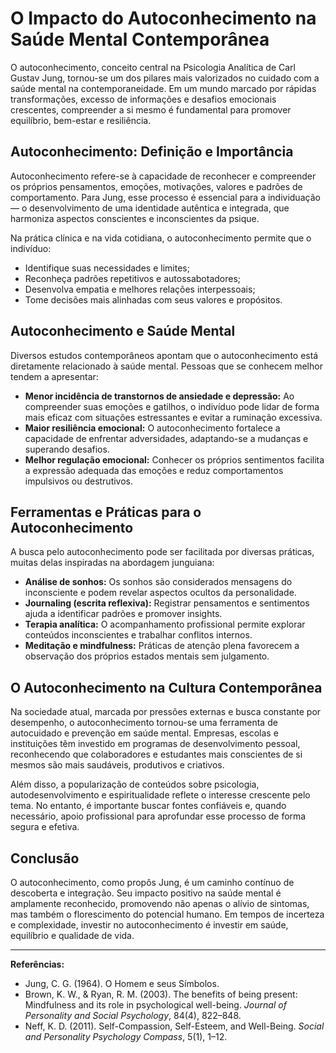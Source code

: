 
# O Impacto do Autoconhecimento na Saúde Mental Contemporânea

O autoconhecimento, conceito central na Psicologia Analítica de Carl Gustav Jung, tornou-se um dos pilares mais valorizados no cuidado com a saúde mental na contemporaneidade. Em um mundo marcado por rápidas transformações, excesso de informações e desafios emocionais crescentes, compreender a si mesmo é fundamental para promover equilíbrio, bem-estar e resiliência.

## Autoconhecimento: Definição e Importância

Autoconhecimento refere-se à capacidade de reconhecer e compreender os próprios pensamentos, emoções, motivações, valores e padrões de comportamento. Para Jung, esse processo é essencial para a individuação — o desenvolvimento de uma identidade autêntica e integrada, que harmoniza aspectos conscientes e inconscientes da psique.

Na prática clínica e na vida cotidiana, o autoconhecimento permite que o indivíduo:

- Identifique suas necessidades e limites;
- Reconheça padrões repetitivos e autossabotadores;
- Desenvolva empatia e melhores relações interpessoais;
- Tome decisões mais alinhadas com seus valores e propósitos.

## Autoconhecimento e Saúde Mental

Diversos estudos contemporâneos apontam que o autoconhecimento está diretamente relacionado à saúde mental. Pessoas que se conhecem melhor tendem a apresentar:

- **Menor incidência de transtornos de ansiedade e depressão:** Ao compreender suas emoções e gatilhos, o indivíduo pode lidar de forma mais eficaz com situações estressantes e evitar a ruminação excessiva.
- **Maior resiliência emocional:** O autoconhecimento fortalece a capacidade de enfrentar adversidades, adaptando-se a mudanças e superando desafios.
- **Melhor regulação emocional:** Conhecer os próprios sentimentos facilita a expressão adequada das emoções e reduz comportamentos impulsivos ou destrutivos.

## Ferramentas e Práticas para o Autoconhecimento

A busca pelo autoconhecimento pode ser facilitada por diversas práticas, muitas delas inspiradas na abordagem junguiana:

- **Análise de sonhos:** Os sonhos são considerados mensagens do inconsciente e podem revelar aspectos ocultos da personalidade.
- **Journaling (escrita reflexiva):** Registrar pensamentos e sentimentos ajuda a identificar padrões e promover insights.
- **Terapia analítica:** O acompanhamento profissional permite explorar conteúdos inconscientes e trabalhar conflitos internos.
- **Meditação e mindfulness:** Práticas de atenção plena favorecem a observação dos próprios estados mentais sem julgamento.

## O Autoconhecimento na Cultura Contemporânea

Na sociedade atual, marcada por pressões externas e busca constante por desempenho, o autoconhecimento tornou-se uma ferramenta de autocuidado e prevenção em saúde mental. Empresas, escolas e instituições têm investido em programas de desenvolvimento pessoal, reconhecendo que colaboradores e estudantes mais conscientes de si mesmos são mais saudáveis, produtivos e criativos.

Além disso, a popularização de conteúdos sobre psicologia, autodesenvolvimento e espiritualidade reflete o interesse crescente pelo tema. No entanto, é importante buscar fontes confiáveis e, quando necessário, apoio profissional para aprofundar esse processo de forma segura e efetiva.

## Conclusão

O autoconhecimento, como propôs Jung, é um caminho contínuo de descoberta e integração. Seu impacto positivo na saúde mental é amplamente reconhecido, promovendo não apenas o alívio de sintomas, mas também o florescimento do potencial humano. Em tempos de incerteza e complexidade, investir no autoconhecimento é investir em saúde, equilíbrio e qualidade de vida.

---
**Referências:**
- Jung, C. G. (1964). O Homem e seus Símbolos.
- Brown, K. W., & Ryan, R. M. (2003). The benefits of being present: Mindfulness and its role in psychological well-being. *Journal of Personality and Social Psychology*, 84(4), 822–848.
- Neff, K. D. (2011). Self-Compassion, Self-Esteem, and Well-Being. *Social and Personality Psychology Compass*, 5(1), 1–12.
```
